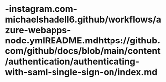 # -instagram.com-michaelshadell6.github/workflows/azure-webapps-node.ymlREADME.mdhttps://github.com/github/docs/blob/main/content/authentication/authenticating-with-saml-single-sign-on/index.md
